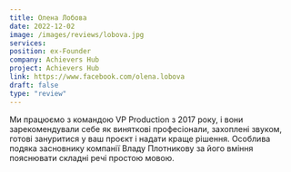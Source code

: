```yaml
---
title: Олена Лобова
date: 2022-12-02
image: /images/reviews/lobova.jpg
services:
position: ex-Founder
company: Achievers Hub
project: Achievers Hub
link: https://www.facebook.com/olena.lobova
draft: false
type: "review"
---
```


Ми працюємо з командою VP Production з 2017 року, і вони зарекомендували себе як виняткові професіонали, захоплені звуком, готові зануритися у ваш проєкт і надати краще рішення. Особлива подяка засновнику компанії Владу Плотникову за його вміння пояснювати складні речі простою мовою.